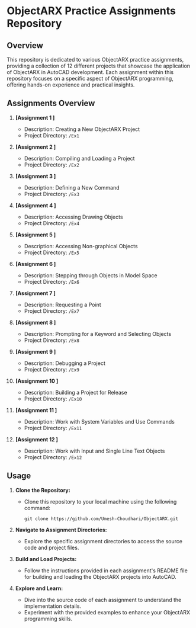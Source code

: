 # ObjectARX Practice Assignments Repository
 
## Overview
 
This repository is dedicated to various ObjectARX practice assignments, providing a collection of 12 different projects that showcase the application of ObjectARX in AutoCAD development. Each assignment within this repository focuses on a specific aspect of ObjectARX programming, offering hands-on experience and practical insights.
 
## Assignments Overview
 
1. **[Assignment 1 ]**
   - Description: Creating a New ObjectARX Project
   - Project Directory: `/Ex1`
 
2. **[Assignment 2 ]**
   - Description: Compiling and Loading a Project
   - Project Directory: `/Ex2`
 
3. **[Assignment 3 ]**
   - Description: Defining a New Command
   - Project Directory: `/Ex3`
4. **[Assignment 4 ]**
   - Description: Accessing Drawing Objects
   - Project Directory: `/Ex4`
5. **[Assignment 5 ]**
   - Description: Accessing Non-graphical Objects
   - Project Directory: `/Ex5`
6. **[Assignment 6 ]**
   - Description: Stepping through Objects in Model Space
   - Project Directory: `/Ex6`
7. **[Assignment 7 ]**
   - Description: Requesting a Point
   - Project Directory: `/Ex7`
8. **[Assignment 8 ]**
   - Description: Prompting for a Keyword and Selecting Objects
   - Project Directory: `/Ex8`
9. **[Assignment 9 ]**
   - Description: Debugging a Project
   - Project Directory: `/Ex9`
10. **[Assignment 10 ]**
       - Description: Building a Project for Release
       - Project Directory: `/Ex10`
11. **[Assignment 11 ]**
     - Description: Work with System Variables and Use Commands
     - Project Directory: `/Ex11`
 
12. **[Assignment 12 ]**
    - Description: Work with Input and Single Line Text Objects
    - Project Directory: `/Ex12`
 
## Usage
 
1. **Clone the Repository:**
   - Clone this repository to your local machine using the following command:
     ```
     git clone https://github.com/Umesh-Choudhari/ObjectARX.git
     ```
 
2. **Navigate to Assignment Directories:**
   - Explore the specific assignment directories to access the source code and project files.
 
3. **Build and Load Projects:**
   - Follow the instructions provided in each assignment's README file for building and loading the ObjectARX projects into AutoCAD.
 
4. **Explore and Learn:**
   - Dive into the source code of each assignment to understand the implementation details.
   - Experiment with the provided examples to enhance your ObjectARX programming skills.
